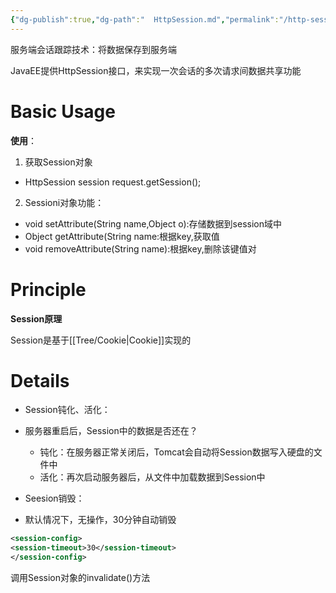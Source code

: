 ```yaml
---
{"dg-publish":true,"dg-path":"  HttpSession.md","permalink":"/http-session/","tags":["#CS/web/session/session-tracking","#CS/programming-languages/java/javaweb/session/session-tracking"],"created":"2022-08-14T02:24:57.294+08:00","updated":"2023-08-27T03:14:01.598+08:00"}
---
```



服务端会话跟踪技术：将数据保存到服务端
 
JavaEE提供HttpSession接口，来实现一次会话的多次请求间数据共享功能

# Basic Usage

**使用**：

1. 获取Session对象
- HttpSession session request.getSession();
2. Sessioni对象功能：
- void setAttribute(String name,Object o):存储数据到session域中
- Object getAttribute(String name:根据key,获取值
- void removeAttribute(String name):根据key,删除该键值对


# Principle

**Session原理**

Session是基于[[Tree/Cookie\|Cookie]]实现的

 # Details
 
-  Session钝化、活化：
- 服务器重启后，Session中的数据是否还在？
	- 钝化：在服务器正常关闭后，Tomcat会自动将Session数据写入硬盘的文件中
	- 活化：再次启动服务器后，从文件中加载数据到Session中

- Seesion销毁：
- 默认情况下，无操作，30分钟自动销毁
```xml
<session-config>
<session-timeout>30</session-timeout>
</session-config>
```
调用Session对象的invalidate()方法